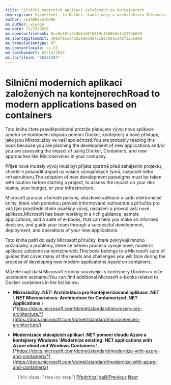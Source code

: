 ```yaml
---
title: Silniční moderních aplikací založených na kontejnerech
description: Vysvětlení, že Docker, kontejnery a architekturu Mikroslužeb nejsou poskytovat řešení univerzální velikosti. Tady najdete některé odkazy, které vám pomohou určit.
author: CESARDELATORRE
ms.author: wiwagn
ms.date: 11/23/2018
ms.openlocfilehash: 6ca5e18fa8e3b8ad0f6419c1566b6e7a2123b638
ms.sourcegitcommit: 30e2fe5cc4165aa6dde7218ec80a13def3255e98
ms.translationtype: MT
ms.contentlocale: cs-CZ
ms.lasthandoff: 02/13/2019
ms.locfileid: "56221387"
---
```

# <a name="road-to-modern-applications-based-on-containers"></a><span data-ttu-id="7aae7-104">Silniční moderních aplikací založených na kontejnerech</span><span class="sxs-lookup"><span data-stu-id="7aae7-104">Road to modern applications based on containers</span></span>

<span data-ttu-id="7aae7-105">Tato kniha čtete pravděpodobně protože plánujete vývoj nové aplikace a/nebo se hodnocení dopadu pomocí Docker, kontejnery a nové přístupy, jako jsou Mikroslužby ve vaší společnosti.</span><span class="sxs-lookup"><span data-stu-id="7aae7-105">You are probably reading this book because you are planning the development of new applications and/or you are assessing the impact of using Docker, Containers, and new approaches like Microservices in your company.</span></span>

<span data-ttu-id="7aae7-106">Přijetí nové modely vývoj musí být přijata opatrně před zahájením projektu, chcete-li posoudit dopad na vašich vývojářských týmů, rozpočet nebo infrastrukturu.</span><span class="sxs-lookup"><span data-stu-id="7aae7-106">The adoption of new development paradigms must be taken with caution before starting a project, to assess the impact on your dev teams, your budget, or your infrastructure.</span></span>

<span data-ttu-id="7aae7-107">Microsoft pracuje v bohaté pokyny, ukázkové aplikace a sadu elektronické knihy, které vám pomohou provést informované rozhodnutí a příručka pro váš tým prostřednictvím úspěšný vývoj, nasazení a provoz vaší nové aplikace.</span><span class="sxs-lookup"><span data-stu-id="7aae7-107">Microsoft has been working in a rich guidance, sample applications, and a suite of e-books, that can help you make an informed decision, and guide your team through a successful development, deployment, and operations of your new applications.</span></span>

<span data-ttu-id="7aae7-108">Tato kniha patří do sady Microsoft příručky, které pokrývají mnoho požadavky a problémy, které se během procesu vývoje nové, moderní aplikace založené na kontejnerech.</span><span class="sxs-lookup"><span data-stu-id="7aae7-108">This book belongs to a Microsoft suite of guides that cover many of the needs and challenges you will face during the process of developing new modern applications based on containers.</span></span>

<span data-ttu-id="7aae7-109">Můžete najít další Microsoft e knihy související s kontejnery Dockeru v níže uvedeném seznamu:</span><span class="sxs-lookup"><span data-stu-id="7aae7-109">You can find additional Microsoft e-books related to Docker containers in the list below:</span></span>

- <span data-ttu-id="7aae7-110">**Mikroslužby .NET: Architektura pro Kontejnerizované aplikace .NET** \\</span><span class="sxs-lookup"><span data-stu-id="7aae7-110">**.NET Microservices: Architecture for Containerized .NET Applications** \\</span></span>
  [*https://docs.microsoft.com/dotnet/standard/microservices-architecture/*](https://docs.microsoft.com/dotnet/standard/microservices-architecture/)

- <span data-ttu-id="7aae7-111">**Modernizace stávajících aplikací .NET pomocí cloudu Azure a kontejnery Windows** \\</span><span class="sxs-lookup"><span data-stu-id="7aae7-111">**Modernize existing .NET applications with Azure cloud and Windows Containers** \\</span></span>
  [*https://docs.microsoft.com/dotnet/standard/modernize-with-azure-and-containers/*](https://docs.microsoft.com/dotnet/standard/modernize-with-azure-and-containers/)

>[!div class="step-by-step"]
><span data-ttu-id="7aae7-112">[Předchozí](docker-containers-images-and-registries.md)
>[další](docker-application-lifecycle/index.md)</span><span class="sxs-lookup"><span data-stu-id="7aae7-112">[Previous](docker-containers-images-and-registries.md)
[Next](docker-application-lifecycle/index.md)</span></span>
